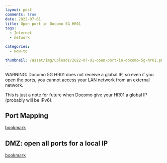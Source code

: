 ```yaml
---
layout: post
comments: true
date: 2022-07-01
title: Open port in Docomo 5G HR01
tags:
  - Internet
  - network

categories:
  - How-to

thumbnail: /asset/img/uploads/2022-07-01-open-port-in-docomo-5g-hr01.png
---
```


WARNING: Docomo 5G HR01 does not receive a global IP, so even if you open the ports, you cannot access your LAN network from an external network.

This is just a note for future when Docomo give your HR01 a global IP (probably will be IPv6).

## Port Mapping

[bookmark](http://web.setting/mifi-router_setting_port_mapping.html)

## DMZ: open all ports for a local IP

[bookmark](http://web.setting/mifi-router_settings_dmz_settings.html)

